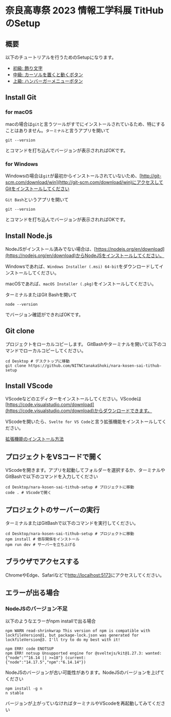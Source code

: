 # 奈良高専祭 2023 情報工学科展 TitHubのSetup

## 概要

以下のチュートリアルを行うためのSetupになります。

- [初級: 飾り文字](https://tithub.tech/creaft/nara-kosen-sai-beginner)
- [中級: カーソルを置くと動くボタン](https://tithub.tech/creaft/nara-kosen-sai-intermediate)
- [上級: ハンバーガーメニューボタン](https://tithub.tech/creaft/nara-kosen-sai-advanced)

## Install Git

### for macOS

macの場合は`git`と言うツールがすでにインストールされているため、特にすることはありません。`ターミナル`と言うアプリを開いて

```shell
git --version
```

とコマンドを打ち込んでバージョンが表示されればOKです。

### for Windows

Windowsの場合は`git`が最初からインストールされていないため、[http://git-scm.com/download/win](http://git-scm.com/download/win)にアクセスしてGitをインストールしてください

`Git Bash`というアプリを開いて

```shell
git --version
```

とコマンドを打ち込んでバージョンが表示されればOKです。

## Install Node.js

NodeJSがインストール済みでない場合は、[https://nodejs.org/en/download](https://nodejs.org/en/download)からNodeJSをインストールしてください。

Windowsであれば、`Windows Installer (.msi) 64-bit`をダウンロードしてインストールしてください。

macOSであれば、`macOS Installer (.pkg)`をインストールしてください。

ターミナルまたはGit Bashを開いて

```shell
node --version
```

でバージョン確認ができればOKです。

## Git clone

プロジェクトをローカルコピーします。
GitBashやターミナルを開いて以下のコマンドでローカルコピーしてください。

```shell
cd Desktop # デスクトップに移動
git clone https://github.com/NITNCtanakaShoki/nara-kosen-sai-tithub-setup
```

## Install VScode

VScodeなどのエディターをインストールしてください。VScodeは[https://code.visualstudio.com/download](https://code.visualstudio.com/download)からダウンロードできます。

VScodeを開いたら、`Svelte for VS Code`と言う拡張機能をインストールしてください。

[拡張機能のインストール方法](https://learn.microsoft.com/ja-jp/power-pages/configure/vs-code-extension)

## プロジェクトをVSコードで開く

VScodeを開きます。アプリを起動してフォルダーを選択するか、ターミナルやGitBashで以下のコマンドを入力してください

```shell
cd Desktop/nara-kosen-sai-tithub-setup # プロジェクトに移動
code . # VScodeで開く
```

## プロジェクトのサーバーの実行

ターミナルまたはGitBashで以下のコマンドを実行してください。

```shell
cd Desktop/nara-kosen-sai-tithub-setup # プロジェクトに移動
npm install # 依存関係をインストール
npm run dev # サーバーを立ち上げる
```

## ブラウザでアクセスする

ChromeやEdge、Safariなどで[http://localhost:5173](http://localhost:5173)にアクセスしてください。

## エラーが出る場合

### NodeJSのバージョン不足

以下のようなエラーがnpm installで出る場合

```shell
npm WARN read-shrinkwrap This version of npm is compatible with lockfileVersion@1, but package-lock.json was generated for lockfileVersion@3. I'll try to do my best with it!
 
npm ERR! code ENOTSUP
npm ERR! notsup Unsupported engine for @sveltejs/kit@1.27.3: wanted: {"node":"^16.14 || >=18"} (current: {"node":"14.17.5","npm":"6.14.14"})
```

NodeJSのバージョンが古い可能性があります。NodeJSのバージョンを上げてください

```shell
npm install -g n
n stable
```

バージョンが上がっていなければターミナルやVScodeを再起動してみてください
